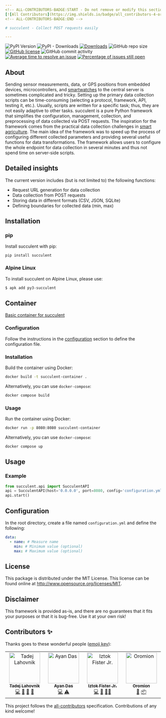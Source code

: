 ```yaml
---
<!-- ALL-CONTRIBUTORS-BADGE:START - Do not remove or modify this section -->
[![All Contributors](https://img.shields.io/badge/all_contributors-4-orange.svg?style=flat-square)](#contributors-)
<!-- ALL-CONTRIBUTORS-BADGE:END -->

# succulent - Collect POST requests easily

---
```

![PyPI Version](https://img.shields.io/pypi/v/succulent.svg)
![PyPI - Downloads](https://img.shields.io/pypi/dm/succulent.svg)
[![Downloads](https://pepy.tech/badge/succulent)](https://pepy.tech/project/succulent)
![GitHub repo size](https://img.shields.io/github/repo-size/firefly-cpp/succulent?style=flat-square)
[![GitHub license](https://img.shields.io/github/license/firefly-cpp/succulent.svg)](https://github.com/firefly-cpp/succulent/blob/master/LICENSE)
![GitHub commit activity](https://img.shields.io/github/commit-activity/w/firefly-cpp/succulent.svg)
[![Average time to resolve an issue](http://isitmaintained.com/badge/resolution/firefly-cpp/succulent.svg)](http://isitmaintained.com/project/firefly-cpp/succulent "Average time to resolve an issue")
[![Percentage of issues still open](http://isitmaintained.com/badge/open/firefly-cpp/succulent.svg)](http://isitmaintained.com/project/firefly-cpp/succulent "Percentage of issues still open")

## About

Sending sensor measurements, data, or GPS positions from embedded devices, microcontrollers, and [smartwatches](https://github.com/firefly-cpp/AST-Monitor) to the central server is sometimes complicated and tricky. Setting up the primary data collection scripts can be time-consuming (selecting a protocol, framework, API, testing it, etc.). Usually, scripts are written for a specific task; thus, they are not easily adaptive to other tasks. succulent is a pure Python framework that simplifies the configuration, management, collection, and preprocessing of data collected via POST requests. The inspiration for the framework comes from the practical data collection challenges in [smart agriculture](https://github.com/firefly-cpp/smart-agriculture-datasets/tree/main/plant-monitoring-esp32). The main idea of the framework was to speed up the process of configuring different collected parameters and providing several useful functions for data transformations. The framework allows users to configure the whole endpoint for data collection in several minutes and thus not spend time on server-side scripts.

## Detailed insights
The current version includes (but is not limited to) the following functions:

- Request URL generation for data collection
- Data collection from POST requests
- Storing data in different formats (CSV, JSON, SQLite)
- Defining boundaries for collected data (min, max)

## Installation

### pip

Install succulent with pip:

```sh
pip install succulent
```
### Alpine Linux

To install succulent on Alpine Linux, please use:

```sh
$ apk add py3-succulent
```

## Container

[Basic container for succulent](https://github.com/firefly-cpp/succulent-container)

### Configuration
Follow the instructions in the [configuration](##configuration) section to define the configuration file.

### Installation
Build the container using Docker:
```bash
docker build -t succulent-container .
```

Alternatively, you can use ``docker-compose``:
```bash
docker compose build
```

### Usage
Run the container using Docker:
```bash
docker run -p 8080:8080 succulent-container
```

Alternatively, you can use ``docker-compose``:
```bash
docker compose up
```

## Usage

### Example

```python
from succulent.api import SucculentAPI
api = SucculentAPI(host='0.0.0.0', port=8080, config='configuration.yml', format='csv')
api.start()
```

## Configuration
In the root directory, create a file named `configuration.yml` and define the following:
```yml
data:
  - name: # Measure name
    min: # Minimum value (optional)
    max: # Maximum value (optional)
```

## License

This package is distributed under the MIT License. This license can be found online at <http://www.opensource.org/licenses/MIT>.

## Disclaimer

This framework is provided as-is, and there are no guarantees that it fits your purposes or that it is bug-free. Use it at your own risk!

## Contributors ✨

Thanks goes to these wonderful people ([emoji key](https://allcontributors.org/docs/en/emoji-key)):

<!-- ALL-CONTRIBUTORS-LIST:START - Do not remove or modify this section -->
<!-- prettier-ignore-start -->
<!-- markdownlint-disable -->
<table>
  <tbody>
    <tr>
      <td align="center" valign="top" width="14.28%"><a href="https://github.com/lahovniktadej"><img src="https://avatars.githubusercontent.com/u/57890734?v=4?s=100" width="100px;" alt="Tadej Lahovnik"/><br /><sub><b>Tadej Lahovnik</b></sub></a><br /><a href="https://github.com/firefly-cpp/succulent/commits?author=lahovniktadej" title="Code">💻</a> <a href="https://github.com/firefly-cpp/succulent/issues?q=author%3Alahovniktadej" title="Bug reports">🐛</a> <a href="#ideas-lahovniktadej" title="Ideas, Planning, & Feedback">🤔</a> <a href="https://github.com/firefly-cpp/succulent/commits?author=lahovniktadej" title="Documentation">📖</a></td>
      <td align="center" valign="top" width="14.28%"><a href="https://github.com/AyanDas348"><img src="https://avatars.githubusercontent.com/u/53610626?v=4?s=100" width="100px;" alt="Ayan Das"/><br /><sub><b>Ayan Das</b></sub></a><br /><a href="https://github.com/firefly-cpp/succulent/commits?author=AyanDas348" title="Code">💻</a> <a href="https://github.com/firefly-cpp/succulent/commits?author=AyanDas348" title="Tests">⚠️</a></td>
      <td align="center" valign="top" width="14.28%"><a href="http://www.iztok-jr-fister.eu/"><img src="https://avatars.githubusercontent.com/u/1633361?v=4?s=100" width="100px;" alt="Iztok Fister Jr."/><br /><sub><b>Iztok Fister Jr.</b></sub></a><br /><a href="https://github.com/firefly-cpp/succulent/commits?author=firefly-cpp" title="Code">💻</a> <a href="#ideas-firefly-cpp" title="Ideas, Planning, & Feedback">🤔</a> <a href="#mentoring-firefly-cpp" title="Mentoring">🧑‍🏫</a></td>
      <td align="center" valign="top" width="14.28%"><a href="http://carlosal1015.github.io"><img src="https://avatars.githubusercontent.com/u/21283014?v=4?s=100" width="100px;" alt="Oromion"/><br /><sub><b>Oromion</b></sub></a><br /><a href="https://github.com/firefly-cpp/succulent/issues?q=author%3Acarlosal1015" title="Bug reports">🐛</a> <a href="#platform-carlosal1015" title="Packaging/porting to new platform">📦</a></td>
    </tr>
  </tbody>
</table>

<!-- markdownlint-restore -->
<!-- prettier-ignore-end -->

<!-- ALL-CONTRIBUTORS-LIST:END -->

This project follows the [all-contributors](https://github.com/all-contributors/all-contributors) specification. Contributions of any kind welcome!
